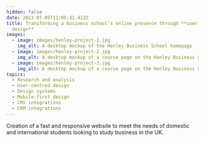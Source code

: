 ```yaml
---
hidden: false
date: 2023-07-05T11:05:41.413Z
title: Transforming a business school’s online presence through **user-centred
  design**
images:
  - image: images/henley-project-1.jpg
    img_alt: A desktop mockup of the Henley Business School homepage
  - image: images/henley-project-2.jpg
    img_alt: A desktop mockup of a course page on the Henley Business School website
  - image: images/henley-project-3.jpg
    img_alt: A desktop mockup of a course page on the Henley Business School website
topics:
  - Research and analysis
  - User-centred design
  - Design systems
  - Mobile-first design
  - CMS integrations
  - CRM integrations
---
```


Creation of a fast and responsive website to meet the needs of domestic and international students looking to study business in the UK.
